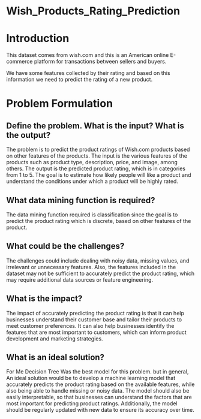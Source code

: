 # Wish_Products_Rating_Prediction

# Introduction
This dataset comes from wish.com and this is an American online E-commerce platform for transactions between sellers and buyers.

We have some features collected by their rating and based on this information we need to predict the rating of a new product.

# Problem Formulation
## Define the problem. What is the input? What is the output?
The problem is to predict the product ratings of Wish.com products based on other features of the products. The input is the various features of the products such as product type, description, price, and image, among others. The output is the predicted product rating, which is in categories from 1 to 5. The goal is to estimate how likely people will like a product and understand the conditions under which a product will be highly rated.

## What data mining function is required?
The data mining function required is classification since the goal is to predict the product rating which is discrete, based on other features of the product.

## What could be the challenges?
The challenges could include dealing with noisy data, missing values, and irrelevant or unnecessary features. Also, the features included in the dataset may not be sufficient to accurately predict the product rating, which may require additional data sources or feature engineering.

## What is the impact?
The impact of accurately predicting the product rating is that it can help businesses understand their customer base and tailor their products to meet customer preferences. It can also help businesses identify the features that are most important to customers, which can inform product development and marketing strategies.

## What is an ideal solution?
For Me Decision Tree Was the best model for this problem. but in general, An ideal solution would be to develop a machine learning model that accurately predicts the product rating based on the available features, while also being able to handle missing or noisy data. The model should also be easily interpretable, so that businesses can understand the factors that are most important for predicting product ratings. Additionally, the model should be regularly updated with new data to ensure its accuracy over time.
